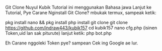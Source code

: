 Git Clone Nuyul Kubik
Tutorial ini menggunakan Bahasa jawa
Lanjut ke Tutorial,
Pye Carane Nginstall Git Clone?
mbukak termux, sampeak ketik:

pkg install nano && pkg install php
install git clone
git clone https://github.com/indraw443/kubik157
cd kubik157
nano cfg.php (isinen Token,uid lan sak piturute)
lanjut ketik: php bot.php

Eh Carane nggoleki Token pye? sampean Cek ing Google ae lur.
